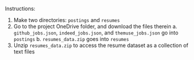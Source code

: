 Instructions:

1. Make two directories: `postings` and `resumes`
2. Go to the project OneDrive folder, and download the files therein
    a. `github_jobs.json`, `indeed_jobs.json`, and `themuse_jobs.json` go into `postings`
    b. `resumes_data.zip` goes into `resumes`
3. Unzip `resumes_data.zip` to access the resume dataset as a collection of text files
